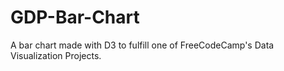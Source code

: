 # GDP-Bar-Chart
A bar chart made with D3 to fulfill one of FreeCodeCamp's Data Visualization Projects.
